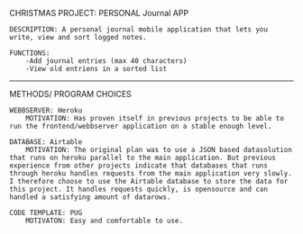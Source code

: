 CHRISTMAS PROJECT: PERSONAL Journal APP

    DESCRIPTION: A personal journal mobile application that lets you write, view and sort logged notes.

    FUNCTIONS:
        -Add journal entries (max 40 characters)
        -View old entriens in a sorted list

__________


METHODS/ PROGRAM CHOICES

    WEBBSERVER: Heroku
        MOTIVATION: Has proven itself in previous projects to be able to run the frontend/webbserver application on a stable enough level.

    DATABASE: Airtable
        MOTIVATION: The original plan was to use a JSON based datasolution that runs on heroku parallel to the main application. But previous experience from other projects indicate that databases that runs through heroku handles requests from the main application very slowly. I therefore choose to use the Airtable database to store the data for this project. It handles requests quickly, is opensource and can handled a satisfying amount of datarows.

    CODE TEMPLATE: PUG
        MOTIVATON: Easy and comfortable to use.